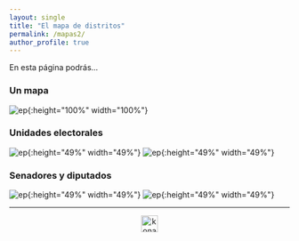```yaml
---
layout: single
title: "El mapa de distritos"
permalink: /mapas2/
author_profile: true
---
```


En esta página podrás...

### Un mapa

![ep](/images/mapa/mapa_chile.png){:height="100%" width="100%"}


### Unidades electorales

![ep](/images/mapa/regiones.png){:height="49%" width="49%"} ![ep](/images/mapa/distritos.png){:height="49%" width="49%"}


### Senadores y diputados

![ep](/images/mapa/senadores.png){:height="49%" width="49%"} ![ep](/images/mapa/diputados.png){:height="49%" width="49%"}

---

<style>
.aligncenter {
    text-align: center;
}
</style>
<p class="aligncenter">
    <img src="/images/nes.png" width="30" height="30" alt="konami" />
</p>
<script src="/js/topsecret.js"></script>


<!-- Favicon -->
<link rel="apple-touch-icon" sizes="180x180" href="/apple-touch-icon.png">
<link rel="icon" type="image/png" sizes="32x32" href="/favicon-32x32.png">
<link rel="icon" type="image/png" sizes="16x16" href="/favicon-16x16.png">
<link rel="manifest" href="/site.webmanifest">
<link rel="mask-icon" href="/safari-pinned-tab.svg" color="#5bbad5">
<meta name="msapplication-TileColor" content="#b91d47">
<meta name="theme-color" content="#ffffff">

